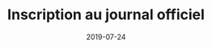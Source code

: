 ---
layout: default
date: 2019-07-24
img: 
category: presse
title: "Inscription au journal officiel"
description: "C'est fait! Notre association est officiellement été créée. Vous pouvez consulter le témoin de publication paru au journal officiel."
tags: association
tag_url: /association/
doclink: 'https://www.journal-officiel.gouv.fr/pages/associations-detail-annonce/?q.id=id:201900310114'
meta: "noindex"
---